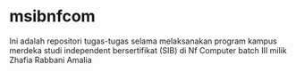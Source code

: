 # msibnfcom
Ini adalah repositori tugas-tugas selama melaksanakan program kampus merdeka studi independent bersertifikat (SIB) di Nf Computer batch III milik Zhafia Rabbani Amalia
